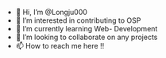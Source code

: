 - 👋 Hi, I’m @Longju000
- 👀 I’m interested in contributing to OSP
- 🌱 I’m currently learning Web- Development
- 💞️ I’m looking to collaborate on any projects
- 📫 How to reach me here !!

<!---
Longju000/Longju000 is a ✨ special ✨ repository because its `README.md` (this file) appears on your GitHub profile.
You can click the Preview link to take a look at your changes.
--->
